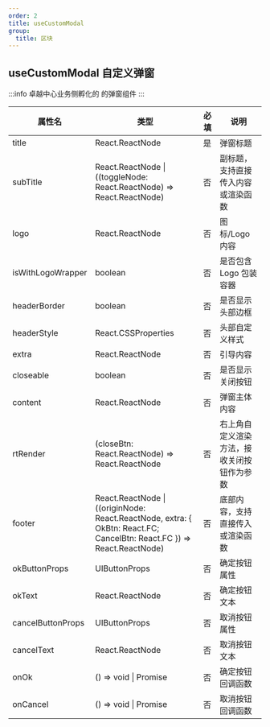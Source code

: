 ```yaml
---
order: 2
title: useCustomModal
group:
  title: 区块
---
```


## useCustomModal 自定义弹窗

:::info
卓越中心业务侧孵化的 的弹窗组件
:::

| 属性名            | 类型                                                                                                                   | 必填 | 说明                                       |
| ----------------- | ---------------------------------------------------------------------------------------------------------------------- | ---- | ------------------------------------------ |
| title             | React.ReactNode                                                                                                        | 是   | 弹窗标题                                   |
| subTitle          | React.ReactNode \| ((toggleNode: React.ReactNode) => React.ReactNode)                                                  | 否   | 副标题，支持直接传入内容或渲染函数         |
| logo              | React.ReactNode                                                                                                        | 否   | 图标/Logo 内容                             |
| isWithLogoWrapper | boolean                                                                                                                | 否   | 是否包含 Logo 包装容器                     |
| headerBorder      | boolean                                                                                                                | 否   | 是否显示头部边框                           |
| headerStyle       | React.CSSProperties                                                                                                    | 否   | 头部自定义样式                             |
| extra             | React.ReactNode                                                                                                        | 否   | 引导内容                                   |
| closeable         | boolean                                                                                                                | 否   | 是否显示关闭按钮                           |
| content           | React.ReactNode                                                                                                        | 否   | 弹窗主体内容                               |
| rtRender          | (closeBtn: React.ReactNode) => React.ReactNode                                                                         | 否   | 右上角自定义渲染方法，接收关闭按钮作为参数 |
| footer            | React.ReactNode \| ((originNode: React.ReactNode, extra: { OkBtn: React.FC; CancelBtn: React.FC }) => React.ReactNode) | 否   | 底部内容，支持直接传入或渲染函数           |
| okButtonProps     | UIButtonProps                                                                                                          | 否   | 确定按钮属性                               |
| okText            | React.ReactNode                                                                                                        | 否   | 确定按钮文本                               |
| cancelButtonProps | UIButtonProps                                                                                                          | 否   | 取消按钮属性                               |
| cancelText        | React.ReactNode                                                                                                        | 否   | 取消按钮文本                               |
| onOk              | () => void \| Promise<void>                                                                                            | 否   | 确定按钮回调函数                           |
| onCancel          | () => void \| Promise<void>                                                                                            | 否   | 取消按钮回调函数                           |

<code src="./examples/demo1.tsx"></code>
